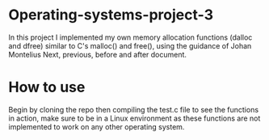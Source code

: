 # Operating-systems-project-3

In this project I implemented my own memory allocation functions (dalloc and dfree) similar to C's malloc() and free(), using the guidance of Johan Montelius Next, previous, before and after document.

# How to use
Begin by cloning the repo then compiling the test.c file to see the functions in action, make sure to be in a Linux environment as these functions are not implemented to work on any other operating system.
